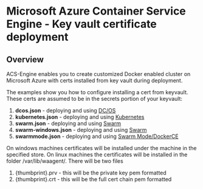 # Microsoft Azure Container Service Engine - Key vault certificate deployment

## Overview

ACS-Engine enables you to create customized Docker enabled cluster on Microsoft Azure with certs installed from key vault during deployment.

The examples show you how to configure installing a cert from keyvault. These certs are assumed to be in the secrets portion of your keyvault:

1. **dcos.json** - deploying and using [DC/OS](../../docs/dcos.md)
2. **kubernetes.json** - deploying and using [Kubernetes](../../docs/kubernetes.md)
3. **swarm.json** - deploying and using [Swarm](../../docs/swarm.md)
4. **swarm-windows.json** - deploying and using [Swarm](../../docs/swarm.md)
5. **swarmmode.json** - deploying and using [Swarm Mode/DockerCE](../../docs/swarmmode.md)

On windows machines certificates will be installed under the machine in the specified store.
On linux machines the certificates will be installed in the folder /var/lib/waagent/. There will be two files
1. {thumbprint}.prv - this will be the private key pem formatted
2. {thumbprint}.crt - this will be the full cert chain pem formatted
